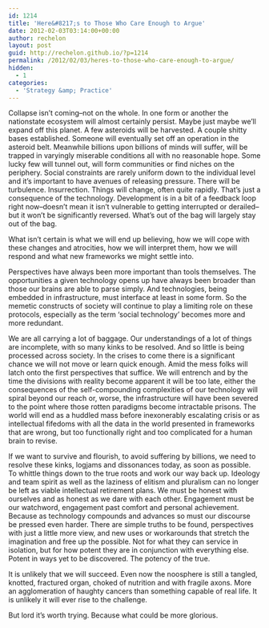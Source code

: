 ```yaml
---
id: 1214
title: 'Here&#8217;s to Those Who Care Enough to Argue'
date: 2012-02-03T03:14:00+00:00
author: rechelon
layout: post
guid: http://rechelon.github.io/?p=1214
permalink: /2012/02/03/heres-to-those-who-care-enough-to-argue/
hidden:
  - 1
categories:
  - 'Strategy &amp; Practice'
---
```

Collapse isn&#8217;t coming&#8211;not on the whole. In one form or another the nationstate ecosystem will almost certainly persist. Maybe just maybe we&#8217;ll expand off this planet. A few asteroids will be harvested. A couple shitty bases established. Someone will eventually set off an operation in the asteroid belt. Meanwhile billions upon billions of minds will suffer, will be trapped in varyingly miserable conditions all with no reasonable hope. Some lucky few will tunnel out, will form communities or find niches on the periphery. Social constraints are rarely uniform down to the individual level and it&#8217;s important to have avenues of releasing pressure. There will be turbulence. Insurrection. Things will change, often quite rapidly. That&#8217;s just a consequence of the technology. Development is in a bit of a feedback loop right now&#8211;doesn&#8217;t mean it isn&#8217;t vulnerable to getting interrupted or derailed&#8211;but it won&#8217;t be significantly reversed. What&#8217;s out of the bag will largely stay out of the bag.

What isn&#8217;t certain is what we will end up believing, how we will cope with these changes and atrocities, how we will interpret them, how we will respond and what new frameworks we might settle into.

Perspectives have always been more important than tools themselves. The opportunities a given technology opens up have always been broader than those our brains are able to parse simply. And technologies, being embedded in infrastructure, must interface at least in some form. So the memetic constructs of society will continue to play a limiting role on these protocols, especially as the term &#8216;social technology&#8217; becomes more and more redundant.

We are all carrying a lot of baggage. Our understandings of a lot of things are incomplete, with so many kinks to be resolved. And so little is being processed across society. In the crises to come there is a significant chance we will not move or learn quick enough. Amid the mess folks will latch onto the first perspectives that suffice. We will entrench and by the time the divisions with reality become apparent it will be too late, either the consequences of the self-compounding complexities of our technology will spiral beyond our reach or, worse, the infrastructure will have been severed to the point where those rotten paradigms become intractable prisons. The world will end as a huddled mass before inexonerably escalating crisis or as intellectual fifedoms with all the data in the world presented in frameworks that are wrong, but too functionally right and too complicated for a human brain to revise.

If we want to survive and flourish, to avoid suffering by billions, we need to resolve these kinks, logjams and dissonances today, as soon as possible. To whittle things down to the true roots and work our way back up. Ideology and team spirit as well as the laziness of elitism and pluralism can no longer be left as viable intellectual retirement plans. We must be honest with ourselves and as honest as we dare with each other. Engagement must be our watchword, engagement past comfort and personal achievement. Because as technology compounds and advances so must our discourse be pressed even harder. There are simple truths to be found, perspectives with just a little more view, and new uses or workarounds that stretch the imagination and free up the possible. Not for what they can service in isolation, but for how potent they are in conjunction with everything else. Potent in ways yet to be discovered. The potency of the true.

It is unlikely that we will succeed. Even now the noosphere is still a tangled, knotted, fractured organ, choked of nutrition and with fragile axons. More an agglomeration of haughty cancers than something capable of real life. It is unlikely it will ever rise to the challenge.

But lord it&#8217;s worth trying. Because what could be more glorious.